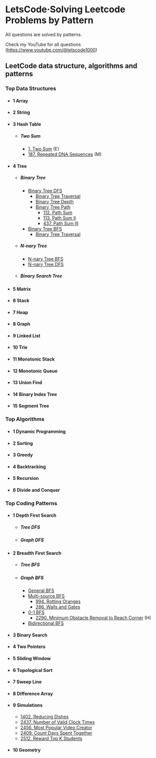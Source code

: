 # LetsCode·Solving Leetcode Problems by Pattern

All questions are solved by patterns.

Check my YouTube for all questions (https://www.youtube.com/@letscode1000)

## LeetCode data structure, algorithms and patterns
### Top Data Structures

* #### 1 Array
* #### 2 String
* #### 3 Hash Table
  - ##### Two Sum
    - [1. Two Sum](https://github.com/Jasondecode2020/Letscode/blob/main/template/61.two-sum.md) (E)
    - [187. Repeated DNA Sequences](https://github.com/Jasondecode2020/Letscode/blob/main/template/61.two-sum.md) (M)
* #### 4 Tree
  - ##### Binary Tree
    - [Binary Tree DFS](https://github.com/wisdompeak/LeetCode/tree/master/Two_Pointers)
      - [Binary Tree Traversal](https://github.com/wisdompeak/LeetCode/tree/master/Two_Pointers)
      - [Binary Tree Depth](https://github.com/wisdompeak/LeetCode/tree/master/Two_Pointers)
      - [Binary Tree Path](https://github.com/Jasondecode2020/Letscode/blob/main/template/10.%20tree%20DFS.md)
        - [112. Path Sum](https://github.com/Jasondecode2020/Letscode/blob/main/template/10.%20tree%20DFS.md)
        - [113. Path Sum II](https://github.com/Jasondecode2020/Letscode/blob/main/template/10.%20tree%20DFS.md)
        - [437. Path Sum III](https://github.com/Jasondecode2020/Letscode/blob/main/template/10.%20tree%20DFS.md)
    - [Binary Tree BFS](https://github.com/wisdompeak/LeetCode/tree/master/Two_Pointers)
      - [Binary Tree Traversal](https://github.com/wisdompeak/LeetCode/tree/master/Two_Pointers)
  - ##### N-nary Tree
    - [N-nary Tree BFS](https://github.com/wisdompeak/LeetCode/tree/master/Two_Pointers)
    - [N-nary Tree DFS](https://github.com/wisdompeak/LeetCode/tree/master/Two_Pointers)
  - ##### Binary Search Tree
* #### 5 Matrix
* #### 6 Stack
* #### 7 Heap
* #### 8 Graph
* #### 9 Linked List
* #### 10 Trie
* #### 11 Monotonic Stack
* #### 12 Monotonic Queue
* #### 13 Union Find
* #### 14 Binary Index Tree
* #### 15 Segment Tree

### Top Algorithms

* #### 1 Dynamic Programming
* #### 2 Sorting
* #### 3 Greedy
* #### 4 Backtracking
* #### 5 Recursion
* #### 6 Divide and Conquer

### Top Coding Patterns

* #### 1 Depth First Search
  - ##### Tree DFS
  - ##### Graph DFS
* #### 2 Breadth First Search
  - ##### Tree BFS
  - ##### Graph BFS
    - [General BFS](https://github.com/wisdompeak/LeetCode/tree/master/Two_Pointers)
    - [Multi-source BFS](https://github.com/wisdompeak/LeetCode/tree/master/Two_Pointers/011.Container-With-Most-Water)
      - [994. Rotting Oranges](https://github.com/wisdompeak/LeetCode/tree/master/Two_Pointers/1763.Longest-Nice-Substring)
      - [286. Walls and Gates](https://github.com/wisdompeak/LeetCode/tree/master/Two_Pointers/011.Container-With-Most-Water)
    - [0-1 BFS](https://github.com/Jasondecode2020/Letscode/blob/main/template/59.%200-1%20BFS.md)
      - [2290. Minimum Obstacle Removal to Reach Corner](https://github.com/Jasondecode2020/Letscode/blob/main/template/59.%200-1%20BFS.md) (H)
    - [Bidirectional BFS](https://github.com/wisdompeak/LeetCode/tree/master/Two_Pointers/011.Container-With-Most-Water)	 
* #### 3 Binary Search
* #### 4 Two Pointers
* #### 5 Sliding Window
* #### 6 Topological Sort
* #### 7 Sweep Line
* #### 8 Difference Array
* #### 9 Simulations
  - [1402. Reducing Dishes](https://github.com/Jasondecode2020/Letscode/blob/main/template/49-simulation.md#1402-Reducing-Dishes)
  - [2437. Number of Valid Clock Times](https://github.com/Jasondecode2020/Letscode/blob/main/template/49-simulation.md#2437-Number-of-Valid-Clock-Times)
  - [2456. Most Popular Video Creator](https://github.com/Jasondecode2020/Letscode/blob/main/template/49-simulation.md#2456-Most-Popular-Video-Creator)
  - [2409. Count Days Spent Together](https://github.com/Jasondecode2020/Letscode/blob/main/template/49-simulation.md#2409-Count-Days-Spent-Together)
  - [2512. Reward Top K Students](https://github.com/Jasondecode2020/Letscode/blob/main/template/49-simulation.md#2512-Reward-Top-K-Students)
* #### 10 Geometry




